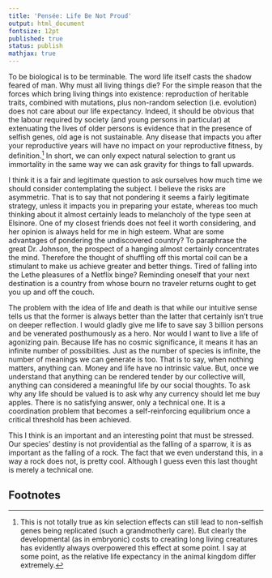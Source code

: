 ```yaml
---
title: 'Pensée: Life Be Not Proud'
output: html_document
fontsize: 12pt
published: true
status: publish
mathjax: true
---
```


To be biological is to be terminable. The word life itself casts the shadow feared of man. Why must all living things die? For the simple reason that the forces which bring living things into existence: reproduction of heritable traits, combined with mutations, plus non-random selection (i.e. evolution) does not care about our life expectancy. Indeed, it should be obvious that the labour required by society (and young persons in particular) at extenuating the lives of older persons is evidence that in the presence of selfish genes, old age is not sustainable. Any disease that impacts you after your reproductive years will have no impact on your reproductive fitness, by definition.[^1] In short, we can only expect natural selection to grant us immortality in the same way we can ask gravity for things to fall upwards.

I think it is a fair and legitimate question to ask ourselves how much time we should consider contemplating the subject. I believe the risks are asymmetric. That is to say that not pondering it seems a fairly legitimate strategy, unless it impacts you in preparing your estate, whereas too much thinking about it almost certainly leads to melancholy of the type seen at Elsinore. One of my closest friends does not feel it worth considering, and her opinion is always held for me in high esteem. What are some advantages of pondering the undiscovered country? To paraphrase the great Dr. Johnson, the prospect of a hanging almost certainly concentrates the mind. Therefore the thought of shuffling off this mortal coil can be a stimulant to make us achieve greater and better things. Tired of falling into the Lethe pleasures of a Netflix binge? Reminding oneself that your next destination is a country from whose bourn no traveler returns ought to get you up and off the couch.

The problem with the idea of life and death is that while our intuitive sense tells us that the former is always better than the latter that certainly isn’t true on deeper reflection. I would gladly give me life to save say 3 billion persons and be venerated posthumously as a hero. Nor would I want to live a life of agonizing pain. Because life has no cosmic significance, it means it has an infinite number of possibilities. Just as the number of species is infinite, the number of meanings we can generate is too. That is to say, when nothing matters, anything can. Money and life have no intrinsic value. But, once we understand that anything can be rendered tender by our collective will, anything can considered a meaningful life by our social thoughts. To ask why any life should be valued is to ask why any currency should let me buy apples. There is no satisfying answer, only a technical one. It is a coordination problem that becomes a self-reinforcing equilibrium once a critical threshold has been achieved.

This I think is an important and an interesting point that must be stressed. Our species’ destiny is not providential as the falling of a sparrow, it is as important as the falling of a rock. The fact that we even understand this, in a way a rock does not, is pretty cool. Although I guess even this last thought is merely a technical one.

## Footnotes
 
[^1]: This is not totally true as kin selection effects can still lead to non-selfish genes being replicated (such a grandmotherly care). But clearly the developmental (as in embryonic) costs to creating long living creatures has evidently always overpowered this effect at some point. I say at some point, as the relative life expectancy in the animal kingdom differ extremely.

